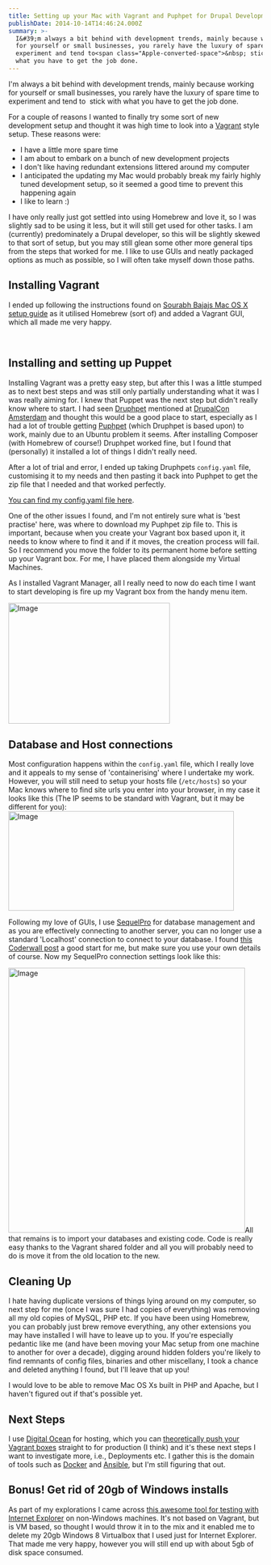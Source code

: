 ```yaml
---
title: Setting up your Mac with Vagrant and Puphpet for Drupal Development
publishDate: 2014-10-14T14:46:24.000Z
summary: >-
  I&#39;m always a bit behind with development trends, mainly because working
  for yourself or small businesses, you rarely have the luxury of spare time to
  experiment and tend to<span class="Apple-converted-space">&nbsp; stick with
  what you have to get the job done.
---
```



I&#39;m always a bit behind with development trends, mainly because working for yourself or small businesses, you rarely have the luxury of spare time to experiment and tend to<span class="Apple-converted-space">&nbsp; stick with what you have to get the job done.

For a couple of reasons I wanted to finally try some sort of new development setup and thought it was high time to look into a <a href="https://www.vagrantup.com/" target="_blank">Vagrant</a> style setup. These reasons were:<ul class="ul1"><li class="li3">I have a little more spare time</li><li class="li3">I am about to embark on a bunch of new development projects</li><li class="li3">I don&#39;t like having redundant extensions littered around my computer</li><li class="li3">I anticipated the updating my Mac would probably break my fairly highly tuned development setup, so it seemed a good time to prevent this happening again</li><li class="li3">I like to learn :)</li></ul>I have only really just got settled into using Homebrew and love it, so I was slightly sad to be using it less, but it will still get used for other tasks. I am (currently) predominately a Drupal developer, so this will be slightly skewed to that sort of setup, but you may still glean some other more general tips from the steps that worked for me. I like to use GUIs and neatly packaged options as much as possible, so I will often take myself down those paths.<h2>Installing Vagrant</h2>

I ended up following the instructions found on <a href="https://www.sourabhbajaj.com/mac-setup/Vagrant/README.html" target="_blank">Sourabh Bajajs Mac OS X setup guide</a> as it utilised Homebrew (sort of) and added a Vagrant GUI, which all made me very happy.

&nbsp;<h2>Installing and setting up Puppet</h2><p class="p1">Installing Vagrant was a pretty easy step, but after this I was a little stumped as to next best steps and was still only partially understanding what it was I was really aiming for. I knew that Puppet was the next step but didn&#39;t really know where to start. I had seen <a href="https://github.com/alehkot/druphpet" target="_blank">Druphpet</a> mentioned at <a href="https://www.sitepoint.com/drupalcon-amsterdam-2014-report/" target="_blank">DrupalCon Amsterdam</a> and thought this would be a good place to start, especially as I had a lot of trouble getting <a href="https://puphpet.com/" target="_blank">Puphpet</a> (which Druphpet is based upon) to work, mainly due to an Ubuntu problem it seems. After installing Composer (with Homebrew of course!) Druphpet worked fine, but I found that (personally) it installed a lot of things I didn&#39;t really need.<p class="p1">After a lot of trial and error, I ended up taking Druphpets <code>config.yaml</code> file, customising it to my needs and then pasting it back into Puphpet to get the zip file that I needed and that worked perfectly.<p class="p1"><a href="https://gist.github.com/ChrisChinchilla/5b8cf016e3cfdb5616d1" target="_blank">You can find my config.yaml file here</a>.<p class="p1">One of the other issues I found, and I&#39;m not entirely sure what is &#39;best practise&#39; here, was where to download my Puphpet zip file to. This is important, because when you create your Vagrant box based upon it, it needs to know where to find it and if it moves, the creation process will fail. So I recommend you move the folder to its permanent home before setting up your Vagrant box. For me, I have placed them alongside my Virtual Machines.<p class="p1">As I installed Vagrant Manager, all I really need to now do each time I want to start developing is fire up my Vagrant box from the handy menu item.<p class="p4"><img alt="Image" height="239" src="https://dl.dropboxusercontent.com/u/431865/Screenshot%202014-10-14%2016.04.55.png" width="320" /><h2>Database and Host connections</h2><p class="p1">Most configuration happens within the <code>config.yaml</code> file, which I really love and it appeals to my sense of &#39;containerising&#39; where I undertake my work. However, you will still need to setup your hosts file (<code>/etc/hosts</code>) so your Mac knows where to find site urls you enter into your browser, in my case it looks like this (The IP seems to be standard with Vagrant, but it may be different for you):<img alt="Image" height="197" src="https://dl.dropboxusercontent.com/u/431865/Screenshot%202014-10-14%2016.07.07.png" width="447" /><p class="p1">Following my love of GUIs, I use <a href="https://www.sequelpro.com/" target="_blank">SequelPro</a> for database management and as you are effectively connecting to another server, you can no longer use a standard &#39;Localhost&#39; connection to connect to your database. I found <a href="https://coderwall.com/p/yzwqvg" target="_blank">this Coderwall post</a> a good start for me, but make sure you use your own details of course. Now my SequelPro connection settings look like this:<p class="p4"><img alt="Image" height="524" src="https://dl.dropboxusercontent.com/u/431865/Screenshot%202014-10-14%2016.14.07.png" width="469" />All that remains is to import your databases and existing code. Code is really easy thanks to the Vagrant shared folder and all you will probably need to do is move it from the old location to the new.<h2>Cleaning Up</h2><p class="p1">I hate having duplicate versions of things lying around on my computer, so next step for me (once I was sure I had copies of everything) was removing all my old copies of MySQL, PHP etc. If you have been using Homebrew, you can probably just brew remove everything, any other extensions you may have installed I will have to leave up to you. If you&#39;re especially pedantic like me (and have been moving your Mac setup from one machine to another for over a decade), digging around hidden folders you&#39;re likely to find remnants of config files, binaries and other miscellany, I took a chance and deleted anything I found, but I&#39;ll leave that up you!<p class="p1">I would love to be able to remove Mac OS Xs built in PHP and Apache, but I haven&#39;t figured out if that&#39;s possible yet.<h2>Next Steps</h2><p class="p1">I use <a href="https://www.digitalocean.com" target="_blank">Digital Ocean</a> for hosting, which you can <a href="https://www.digitalocean.com/community/tutorials/how-to-use-digitalocean-as-your-provider-in-vagrant-on-an-ubuntu-12-10-vps" target="_blank">theoretically push your Vagrant boxes</a> straight to for production (I think) and it&#39;s these next steps I want to investigate more, i.e., Deployments etc. I gather this is the domain of tools such as <a href="https://www.docker.com/" target="_blank">Docker</a> and <a href="https://www.ansible.com/home" target="_blank">Ansible</a>, but I&#39;m still figuring that out.<h2>Bonus! Get rid of 20gb of Windows installs</h2><p class="p1">As part of my explorations I came across <a href="https://github.com/xdissent/ievms" target="_blank">this awesome tool for testing with Internet Explorer</a> on non-Windows machines. It&#39;s not based on Vagrant, but is VM based, so thought I would throw it in to the mix and it enabled me to delete my 20gb Windows 8 Virtualbox that I used just for Internet Explorer. That made me very happy, however you will still end up with about 5gb of disk space consumed.
